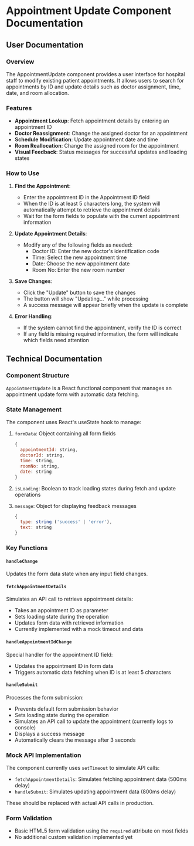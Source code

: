 # Appointment Update Component Documentation

## User Documentation

### Overview
The AppointmentUpdate component provides a user interface for hospital staff to modify existing patient appointments. It allows users to search for appointments by ID and update details such as doctor assignment, time, date, and room allocation.

### Features
- **Appointment Lookup**: Fetch appointment details by entering an appointment ID
- **Doctor Reassignment**: Change the assigned doctor for an appointment
- **Schedule Modification**: Update appointment date and time
- **Room Reallocation**: Change the assigned room for the appointment
- **Visual Feedback**: Status messages for successful updates and loading states

### How to Use

1. **Find the Appointment**:
   - Enter the appointment ID in the Appointment ID field
   - When the ID is at least 5 characters long, the system will automatically attempt to retrieve the appointment details
   - Wait for the form fields to populate with the current appointment information

2. **Update Appointment Details**:
   - Modify any of the following fields as needed:
     - Doctor ID: Enter the new doctor's identification code
     - Time: Select the new appointment time
     - Date: Choose the new appointment date
     - Room No: Enter the new room number

3. **Save Changes**:
   - Click the "Update" button to save the changes
   - The button will show "Updating..." while processing
   - A success message will appear briefly when the update is complete

4. **Error Handling**:
   - If the system cannot find the appointment, verify the ID is correct
   - If any field is missing required information, the form will indicate which fields need attention

## Technical Documentation

### Component Structure
`AppointmentUpdate` is a React functional component that manages an appointment update form with automatic data fetching.

### State Management
The component uses React's useState hook to manage:

1. `formData`: Object containing all form fields
   ```javascript
   {
     appointmentId: string,
     doctorId: string,
     time: string,
     roomNo: string,
     date: string
   }
   ```

2. `isLoading`: Boolean to track loading states during fetch and update operations
3. `message`: Object for displaying feedback messages
   ```javascript
   {
     type: string ('success' | 'error'),
     text: string
   }
   ```

### Key Functions

#### `handleChange`
Updates the form data state when any input field changes.

#### `fetchAppointmentDetails`
Simulates an API call to retrieve appointment details:
- Takes an appointment ID as parameter
- Sets loading state during the operation
- Updates form data with retrieved information
- Currently implemented with a mock timeout and data

#### `handleAppointmentIdChange`
Special handler for the appointment ID field:
- Updates the appointment ID in form data
- Triggers automatic data fetching when ID is at least 5 characters

#### `handleSubmit`
Processes the form submission:
- Prevents default form submission behavior
- Sets loading state during the operation
- Simulates an API call to update the appointment (currently logs to console)
- Displays a success message
- Automatically clears the message after 3 seconds

### Mock API Implementation
The component currently uses `setTimeout` to simulate API calls:
- `fetchAppointmentDetails`: Simulates fetching appointment data (500ms delay)
- `handleSubmit`: Simulates updating appointment data (800ms delay)

These should be replaced with actual API calls in production.



### Form Validation
- Basic HTML5 form validation using the `required` attribute on most fields
- No additional custom validation implemented yet



